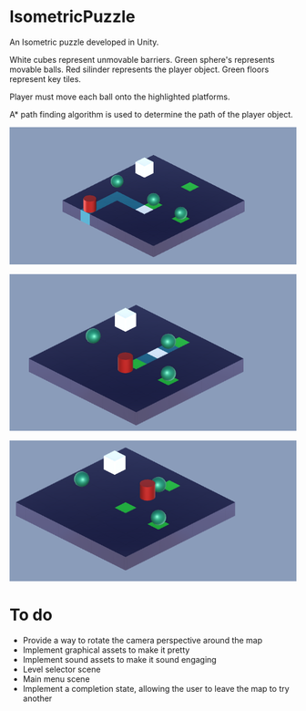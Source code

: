 # IsometricPuzzle
An Isometric puzzle developed in Unity.

White cubes represent unmovable barriers.
Green sphere's represents movable balls.
Red silinder represents the player object.
Green floors represent key tiles.

Player must move each ball onto the highlighted platforms.

A* path finding algorithm is used to determine the path of the player object.

![alt tag](https://raw.githubusercontent.com/Renedix/IsometricPuzzle/master/isometricpuzzle1.png)

![alt tag](https://raw.githubusercontent.com/Renedix/IsometricPuzzle/master/isometricpuzzle2.png)

![alt tag](https://raw.githubusercontent.com/Renedix/IsometricPuzzle/master/isometricpuzzle3.png)

# To do
 - Provide a way to rotate the camera perspective around the map
 - Implement graphical assets to make it pretty
 - Implement sound assets to make it sound engaging
 - Level selector scene
 - Main menu scene
 - Implement a completion state, allowing the user to leave the map to try another
